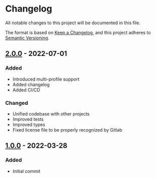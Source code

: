 # Changelog

All notable changes to this project will be documented in this file.

The format is based on [Keep a Changelog](https://keepachangelog.com/en/1.0.0/),
and this project adheres to [Semantic Versioning](https://semver.org/spec/v2.0.0.html).

## [2.0.0](../../tags/v2.0.0) - 2022-07-01
### Added
- Introduced multi-profile support
- Added changelog
- Added CI/CD
### Changed
- Unified codebase with other projects
- Improved tests
- Improved types
- Fixed license file to be properly recognized by Gitlab

## [1.0.0](../../tags/v1.0.0) - 2022-03-28
### Added
- Initial commit
